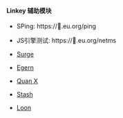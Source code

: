 #### Linkey 辅助模块
- SPing: https://🍉.eu.org/ping
- JS引擎测试: https://🍉.eu.org/netms

- [Surge](https://raw.githubusercontent.com/Keywos/rule/refs/heads/main/script/linkey/linkey.sgmodule)

- [Egern](https://raw.githubusercontent.com/Keywos/rule/refs/heads/main/script/linkey/linkey.egern)

- [Quan X](https://raw.githubusercontent.com/Keywos/rule/refs/heads/main/script/linkey/linkey.conf)

- [Stash](https://raw.githubusercontent.com/Keywos/rule/refs/heads/main/script/linkey/linkey.stoverride)

- [Loon](https://raw.githubusercontent.com/Keywos/rule/refs/heads/main/script/linkey/linkey.plugin)